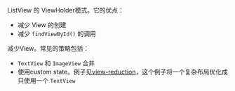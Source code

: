 ListView 的 ViewHolder模式。它的优点：

+ 减少 View 的创建
+ 减少 `findViewById()` 的调用

减少View。常见的策略包括：

+ `TextView` 和 `ImageView` 合并
+ 使用custom state。例子见[view-reduction](https://sriramramani.wordpress.com/2013/03/25/view-reduction/)，这个例子将一个复杂布局优化成只使用一个 `TextView`




